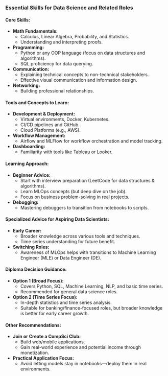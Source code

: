 ### Essential Skills for Data Science and Related Roles

#### **Core Skills:**

- **Math Fundamentals:**
    - Calculus, Linear Algebra, Probability, and Statistics.
    - Understanding and interpreting proofs.
- **Programming:**
    - Python or any OOP language (focus on data structures and algorithms).
    - SQL proficiency for data querying.
- **Communication:**
    - Explaining technical concepts to non-technical stakeholders.
    - Effective visual communication and information design.
- **Networking:**
    - Building professional relationships.

#### **Tools and Concepts to Learn:**

- **Development & Deployment:**
    - Virtual environments, Docker, Kubernetes.
    - CI/CD pipelines and GitHub.
    - Cloud Platforms (e.g., AWS).
- **Workflow Management:**
    - Airflow and MLFlow for workflow orchestration and model tracking.
- **Dashboarding:**
    - Familiarity with tools like Tableau or Looker.

#### **Learning Approach:**

- **Beginner Advice:**
    - Start with interview preparation (LeetCode for data structures & algorithms).
    - Learn MLOps concepts (but deep dive on the job).
    - Focus on business problem-solving in real projects.
- **Debugging:**
    - Mastering debuggers to transition from notebooks to scripts.

#### **Specialized Advice for Aspiring Data Scientists:**

- **Early Career:**
    - Broader knowledge across various tools and techniques.
    - Time series understanding for future benefit.
- **Switching Roles:**
    - Awareness of MLOps helps with transitions to Machine Learning Engineer (MLE) or Data Engineer (DE).

#### **Diploma Decision Guidance:**

- **Option 1 (Broad Focus):**
    - Covers Python, SQL, Machine Learning, NLP, and basic time series.
    - Recommended for general data science roles.
- **Option 2 (Time Series Focus):**
    - In-depth statistics and time series analysis.
    - Suitable for banking/finance-focused roles, but broader knowledge is better for early career growth.

#### **Other Recommendations:**

- **Join or Create a CompSci Club:**
    - Build web/mobile applications.
    - Gain real-world experience and potential income through monetization.
- **Practical Application Focus:**
    - Avoid letting models stay in notebooks—deploy them in real environments.